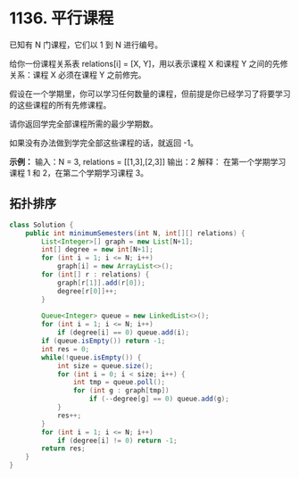 # 1136. 平行课程
已知有 N 门课程，它们以 1 到 N 进行编号。

给你一份课程关系表 relations[i] = [X, Y]，用以表示课程 X 和课程 Y 之间的先修关系：课程 X 必须在课程 Y 之前修完。

假设在一个学期里，你可以学习任何数量的课程，但前提是你已经学习了将要学习的这些课程的所有先修课程。

请你返回学完全部课程所需的最少学期数。

如果没有办法做到学完全部这些课程的话，就返回 -1。

**示例：**
输入：N = 3, relations = [[1,3],[2,3]]
输出：2
解释：
在第一个学期学习课程 1 和 2，在第二个学期学习课程 3。

## 拓扑排序
```java
class Solution {
    public int minimumSemesters(int N, int[][] relations) {
        List<Integer>[] graph = new List[N+1];
        int[] degree = new int[N+1];
        for (int i = 1; i <= N; i++)
            graph[i] = new ArrayList<>();
        for (int[] r : relations) {
            graph[r[1]].add(r[0]);
            degree[r[0]]++;
        }
        
        Queue<Integer> queue = new LinkedList<>();
        for (int i = 1; i <= N; i++)
            if (degree[i] == 0) queue.add(i);
        if (queue.isEmpty()) return -1;
        int res = 0;
        while(!queue.isEmpty()) {
            int size = queue.size();
            for (int i = 0; i < size; i++) {
                int tmp = queue.poll();
                for (int g : graph[tmp])
                    if (--degree[g] == 0) queue.add(g);
            }
            res++;
        }
        for (int i = 1; i <= N; i++)
            if (degree[i] != 0) return -1;
        return res;
    }
}
```